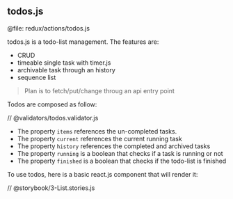todos.js
---

@file: redux/actions/todos.js

todos.js is a todo-list management. The features are:

- CRUD
- timeable single task with timer.js
- archivable task through an history
- sequence list

> Plan is to fetch/put/change throug an api entry point

Todos are composed as follow:

// @validators/todos.validator.js

+ The property ``items`` references the un-completed tasks.
+ The property ``current`` references the current running task
+ The property ``history`` references the completed and archived tasks
+ The property ``running`` is a boolean that checks if a task is running or not
+ The property ``finished`` is a boolean that checks if the todo-list is finished

To use todos, here is a basic react.js component that will render it:

// @storybook/3-List.stories.js 